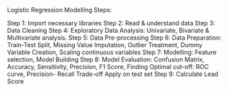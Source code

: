 Logistic Regression Modelling Steps:

Step 1: Import necessary libraries
Step 2: Read & understand data
Step 3: Data Cleaning
Step 4: Exploratory Data Analysis: Univariate, Bivariate & Multivariate analysis.
Step 5: Data Pre-processing
Step 6: Data Preparation: Train-Test Split, Missing Value Imputation, Outlier Treatment, Dummy Variable Creation, Scaling continuous variables
Step 7: Modelling: Feature selection, Model Building
Step 8: Model Evaluation: Confusion Matrix, Accuracy, Sensitivity, Precision, F1 Score, 
        Finding Optimal cut-off: ROC curve, Precision- Recall Trade-off
        Apply on test set
Step 9: Calculate Lead Score
